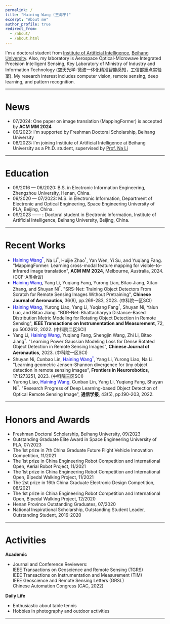```yaml
---
permalink: /
title: "Haining Wang (王海宁)"
excerpt: "About me"
author_profile: true
redirect_from: 
  - /about/
  - /about.html
---
```



I'm a doctoral student from [Institute of Artificial Intelligence](https://iai.buaa.edu.cn/), [Beihang University](https://www.buaa.edu.cn/). Also, my laboratory is Aerospace Optical-Microwave Integrated Precision Intelligent Sensing, Key Laboratory of Ministry of Industry and Information Technology (空天光学-微波一体化精准智能感知，工信部重点实验室). My research interest includes computer vision, remote sensing, deep learning, and pattern recognition.

<hr>

News
======  
* 07/2024: One paper on image translation (MappingFormer) is accepted by <b>ACM MM 2024</b>
* 09/2023: I'm supported by Freshman Doctoral Scholarship, Beihang University
* 08/2023: I'm joining Institute of Artificial Intelligence at Beihang University as a Ph.D. student, supervised by [Prof. Na Li](https://iai.buaa.edu.cn/info/1013/1035.htm)

<hr>

Education
======
* 09/2016 — 06/2020: B.S. in Electronic Information Engineering, Zhengzhou University, Henan, China.   
* 09/2020 — 07/2023: M.S. in Electronic Information, Department of Electronic and Optical Engineering, Space Engineering University of PLA, Beijing, China.
* 09/2023 —— : Doctoral student in Electronic Information, Institute of Artificial Intelligence, Beihang University, Beijing, China.

<hr>

Recent Works
======
* <div class="paper"><font color="#0000dd">Haining Wang<sup>*</sup></font>, Na Li<sup>*</sup>, Huijie Zhao<sup>†</sup>, Yan Wen, Yi Su, and Yuqiang Fang. "MappingFormer: Learning cross-modal feature mapping for visible-to-infrared image translation", <b>ACM MM 2024</b>, Melbourne, Australia, 2024. (CCF-A类会议)

* <div class="paper"><font color="#0000dd">Haining Wang</font>, Yang Li, Yuqiang Fang, Yurong Liao, Bitao Jiang, Xitao Zhang, and Shuyan Ni<sup>†</sup>. "SRS-Net: Training Object Detectors From Scratch for Remote Sensing Images Without Pretraining", <b>Chinese Journal of Aeronautics</b>, 36(8), pp.269-283, 2023. (中科院一区SCI)</div>

* <div class="paper"><font color="#0000dd">Haining Wang</font>, Yurong Liao, Yang Li, Yuqiang Fang<sup>†</sup>, Shuyan Ni, Yalun Luo, and Bitao Jiang. "BDR-Net: Bhattacharyya Distance-Based Distribution Metric Modeling for Rotating Object Detection in Remote Sensing", <b>IEEE Transactions on Instrumentation and Measurement</b>, 72, pp.5002612, 2022. (中科院二区SCI)</div>

* <div class="paper">Yang Li, <font color="#0000dd">Haining Wang</font>, Yuqiang Fang, Shengjin Wang, Zhi Li, Bitao Jiang<sup>†</sup>. "Learning Power Gaussian Modeling Loss for Dense Rotated Object Detection in Remote Sensing Images", <b>Chinese Journal of Aeronautics</b>, 2023. (中科院一区SCI)</div>

* <div class="paper">Shuyan Ni, Cunbao Lin, <font color="#0000dd">Haining Wang<sup>†</sup></font>, Yang Li, Yurong Liao, Na Li. "Learning geometric Jensen-Shannon divergence for tiny object detection in remote sensing images", <b>Frontiers in Neurorobotics</b>, 17:1273251, 2023. (中科院三区SCI)</div>

* <div class="paper">Yurong Liao, <font color="#0000dd">Haining Wang</font>, Cunbao Lin, Yang Li, Yuqiang Fang, Shuyan Ni<sup>†</sup>. "Research Progress of Deep Learning-based Object Detection of Optical Remote Sensing Image", <b>通信学报</b>, 43(5), pp.190-203, 2022. </div>

<hr>

Honors and Awards
======
* Freshman Doctoral Scholarship, Beihang University, 09/2023
* Outstanding Graduate Elite Award in Space Engineering University of PLA, 07/2023
* The 1st prize in 7th China Graduate Future Flight Vehicle Innovation Competition, 11/2021
* The 1st prize in China Engineering Robot Competition and International Open, Aerial Robot Project, 11/2021
* The 1st prize in China Engineering Robot Competition and International Open, Bipedal Walking Project, 11/2021
* The 2st prize in 16th China Graduate Electronic Design Competition, 08/2021
* The 1st prize in China Engineering Robot Competition and International Open, Bipedal Walking Project, 12/2020
* Henan Province Outstanding Graduates, 07/2020
* National Inspirational Scholarship, Outstanding Student Leader, Outstanding Student, 2016-2020

<hr>

Activities
======

**Academic**

* Journal and Conference Reviewers:
  <br>IEEE Transactions on Geoscience and Remote Sensing (TGRS)
  <br>IEEE Transactions on Instrumentation and Measurement (TIM)
  <br>IEEE Geoscience and Remote Sensing Letters (GRSL)
  <br>Chinese Automation Congress (CAC, 2022)

**Daily Life**

* Enthusiastic about table tennis
* Hobbies in photography and outdoor activities
  
<hr>

<script type='text/javascript' id='clustrmaps' src='//cdn.clustrmaps.com/map_v2.js?cl=cce8a7&w=380&t=tt&d=Knfyykk6NbOJElVzYVVL3Ty7kip_YCSCAej2_hH4FfY&co=81b7dd&cmo=29e05a&cmn=c1596d&ct=ffffff'></script>
